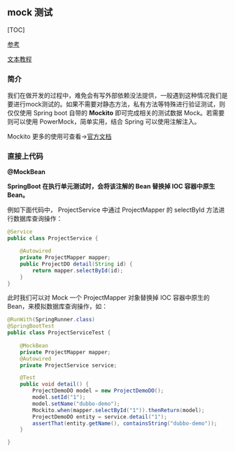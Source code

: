 

## mock 测试

[TOC]

[参考](https://juejin.cn/post/6844903924248346637)

[文本教程](https://www.kancloud.cn/apachecn/howtodoinjava-zh/1953197)

### 简介

我们在做开发的过程中，难免会有写外部依赖没法提供，一般遇到这种情况我们是要进行mock测试的。如果不需要对静态方法，私有方法等特殊进行验证测试，则仅仅使用 Spring boot 自带的 **Mockito** 即可完成相关的测试数据 Mock。若需要则可以使用 PowerMock，简单实用，结合 Spring 可以使用注解注入。

Mockito 更多的使用可查看→[官方文档](https://link.juejin.cn/?target=https%3A%2F%2Fstatic.javadoc.io%2Forg.mockito%2Fmockito-core%2F2.8.47%2Forg%2Fmockito%2FMockito.html%2312)

### 直接上代码

**@MockBean**

**SpringBoot 在执行单元测试时，会将该注解的 Bean 替换掉 IOC 容器中原生 Bean。**

例如下面代码中， ProjectService 中通过 ProjectMapper 的 selectById 方法进行数据库查询操作：

```java
@Service
public class ProjectService {

    @Autowired
    private ProjectMapper mapper;
    public ProjectDO detail(String id) {
        return mapper.selectById(id);
    }
}
```

此时我们可以对 Mock 一个 ProjectMapper 对象替换掉 IOC 容器中原生的 Bean，来模拟数据库查询操作，如：

```java 
@RunWith(SpringRunner.class)
@SpringBootTest
public class ProjectServiceTest {
  
    @MockBean
    private ProjectMapper mapper;
    @Autowired
    private ProjectService service;

    @Test
    public void detail() {
        ProjectDemoDO model = new ProjectDemoDO();
        model.setId("1");
        model.setName("dubbo-demo");
        Mockito.when(mapper.selectById("1")).thenReturn(model);
        ProjectDemoDO entity = service.detail("1");
        assertThat(entity.getName(), containsString("dubbo-demo"));
    }

}

```

